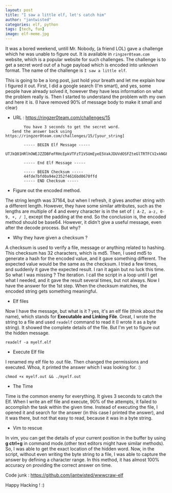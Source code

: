 ```yaml
---
layout: post
title: "I saw a little elf, let's catch him"
author: "jantwisted"
categories: elf, python
tags: [tech, fun]
image: elf-meme.jpg
---
```



It was a bored weekend, untill Mr. Nobody, (a friend LOL) gave a challenge which he was unable to figure out. It is available in `ringzer0team.com` website, which is a popular website for such challenges. The challenge is to get a secret word out of a huge payload which is encoded into unknown format. The name of the challenge is `I saw a little elf`.

This is going to be a long post, just hold your breath and let me explain how I figured it out. First, I did a google search (I'm smart), and yes, some people have already solved it, however they have less information on what the problem really is. Then I started to understand the problem with my own and here it is. (I have removed 90% of message body to make it small and clear)

* URL : https://ringzer0team.com/challenges/15

```
		You have 3 seconds to get the secret word.
   Send the answer back using https://ringzer0team.com/challenges/15/[your_string]

		----- BEGIN Elf Message -----
   UTJkQ01HRlhOWEJZZDBFeFRHcEpkVTFzT1VSUmEyeE5VakJDUVdOSFZteGlTRTFCV2xkNGFWbFdVbXhpYlRselVUQXhWV050VmpCak1teHVXbGhLWmxSV1VrcFlkMEptV0RCU1QxSldPVVJVVmxKbVdIZENlbHB........etc

		----- End Elf Message -----

		----- BEGIN Checksum -----
		44fde7bfd0a94e2352f4616bd0670ffd
		----- END Checksum -----
```
*  Figure out the encoded method.

The string length was 37164, but when I refresh, it gives another string with a different length. However,  they have some similar attributes, such as the lengths are multiple of 4 and every character is in the set of `[ A-Z, a-z, 0-9, +, / ]`, except the padding at the end. So the conclusion is, the encoded method should be base64. However, it didn't give a useful message, even after the decode process. But why?

*  Why they have given a checksum ?

A checksum is used to verify a file, message or anything related to hashing. This checksum has 32 characters, which is md5. Then, I used md5 to generate a hash for the encoded value, and it gave something different. The expected value would be the same as the checksum. I tried a few times, and suddenly it gave the expected result. I ran it again but no luck this time. So what I was missing ? The iteration. I call the script in a loop until I get what I needed, and it gave the result several times, but not always. Now I have the answer for the 1st step. When the checksum matches, the encoded string gets something meaningful.

* Elf files

Now I have the message, but what is it ? yes, it's an elf file (think about the name), which stands for **Executable and Linking File**. Great, I wrote the string to a file and used `readelf` command to read it (I wrote it as a byte string). It showed the complete details of the file. But I'm yet to figure out the hidden message.

```Shell
readelf -a myelf.elf
```
* Execute Elf file

I renamed my elf file to .out file. Then changed the permissions and executed. Whoa, it printed the answer which I was looking for. :)

```Shell
chmod +x myelf.out && ./myelf.out
```

* The Time

Time is the common enemy for everything. It gives 3 seconds to catch the Elf. When I write an elf file and execute, 90% of the attempts, it failed to accomplish the task within the given time. Instead of executing the file, I opened it and search for the answer (in this case I printed the answer), and it was there, but not that easy to read, because it was in a byte string.

* Vim to rescue

In vim, you can get the details of your current position in the buffer by using **g ctrl+g** in command mode.(other text editors might have similar methods). So, I was able to get the exact location of the hidden word. Now, in the script, without even writing the byte string to a file, I was able to capture the answer by defining a character range. In this method, it has almost 100% accuracy on providing the correct answer on time.

Code junk : https://github.com/jantwisted/wwwcraw-elf

Happy Hacking ! :)
